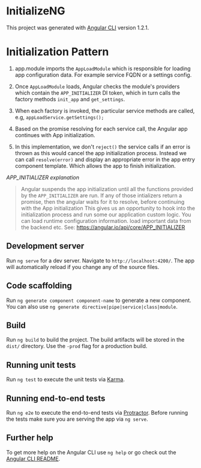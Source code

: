 # InitializeNG

This project was generated with [Angular CLI](https://github.com/angular/angular-cli) version 1.2.1.

# Initialization Pattern

1. app.module imports the `AppLoadModule` which is responsible for loading app configuration data. For example service FQDN or a settings config.

2. Once `AppLoadModule` loads, Angular checks the module's providers which contain the `APP_INITIALIZER` DI token, which in turn calls the factory methods `init_app` and `get_settings`.

3. When each factory is invoked, the particular service methods are called, e.g, `appLoadService.getSettings();`

4. Based on the promise resolving for each service call, the Angular app continues with App initialization.

5. In this implementation, we don't `reject()` the service calls if an error is thrown as this would cancel the app initialization process. Instead we can call `resolve(error)` and display an appropriate error in the app entry component template. Which allows the app to finish initialization.

_APP_INITIALIZER explanation_
>Angular suspends the app initialization until all the functions provided by the `APP_INITIALIZER` are run. If any of those intializers return a promise, then the angular waits for it to resolve, before continuing with the App initialization
> This gives us an opportunity to hook into the initialization process and run some our application custom logic. You can load runtime configuration information. load important data from the backend etc. See: https://angular.io/api/core/APP_INITIALIZER

## Development server

Run `ng serve` for a dev server. Navigate to `http://localhost:4200/`. The app will automatically reload if you change any of the source files.

## Code scaffolding

Run `ng generate component component-name` to generate a new component. You can also use `ng generate directive|pipe|service|class|module`.

## Build

Run `ng build` to build the project. The build artifacts will be stored in the `dist/` directory. Use the `-prod` flag for a production build.

## Running unit tests

Run `ng test` to execute the unit tests via [Karma](https://karma-runner.github.io).

## Running end-to-end tests

Run `ng e2e` to execute the end-to-end tests via [Protractor](http://www.protractortest.org/).
Before running the tests make sure you are serving the app via `ng serve`.

## Further help

To get more help on the Angular CLI use `ng help` or go check out the [Angular CLI README](https://github.com/angular/angular-cli/blob/master/README.md).
